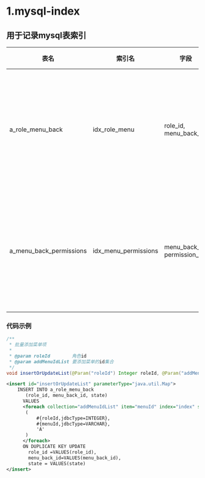 # 1.mysql-index
## 用于记录mysql表索引

表名 | 索引名  | 字段 | 索引类型 | 注释
---|---|---|---|---
a_role_menu_back | idx_role_menu | role_id, menu_back_id | Unique| 用于关联表的插入或更新操作
a_menu_back_permissions | idx_menu_permissions | menu_back_id, permission_id | Unique| 用于关联表的插入或更新操作


### 代码示例
```java
/**
 * 批量添加菜单项
 * 
 * @param roleId        角色id
 * @param addMenuIdList 要添加菜单的id集合
 */
void insertOrUpdateList(@Param("roleId") Integer roleId, @Param("addMenuIdList") List<Integer> addMenuIdList);
```

```xml
<insert id="insertOrUpdateList" parameterType="java.util.Map">
    INSERT INTO a_role_menu_back 
       (role_id, menu_back_id, state)
      VALUES
      <foreach collection="addMenuIdList" item="menuId" index="index" separator=",">
       (
           #{roleId,jdbcType=INTEGER},
           #{menuId,jdbcType=VARCHAR},
           'A'
       )
      </foreach>
      ON DUPLICATE KEY UPDATE 
        role_id =VALUES(role_id),
        menu_back_id=VALUES(menu_back_id),
        state = VALUES(state)
</insert>
```
